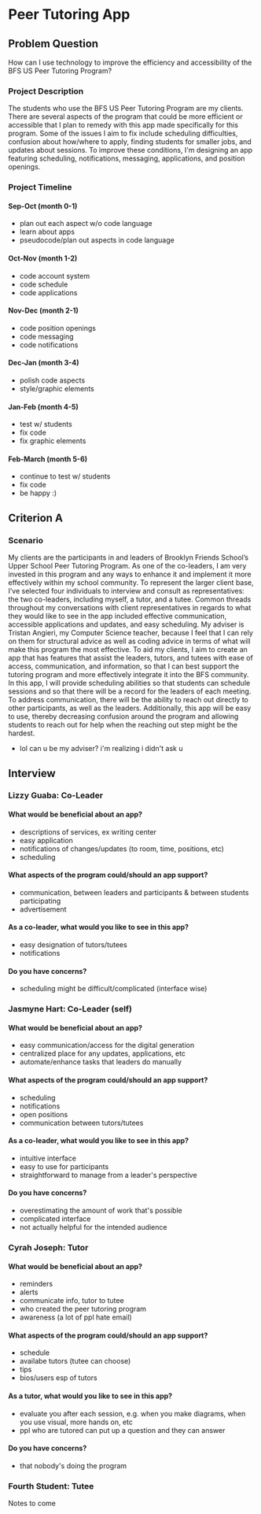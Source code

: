 # Peer Tutoring App

## Problem Question
How can I use technology to improve the efficiency and accessibility of the BFS US Peer Tutoring Program?

### Project Description
The students who use the BFS US Peer Tutoring Program are my clients. There are several aspects of the program that could be more efficient or accessible that I plan to remedy with this app made specifically for this program. Some of the issues I aim to fix include scheduling difficulties, confusion about how/where to apply, finding students for smaller jobs, and updates about sessions. To improve these conditions, I'm designing an app featuring scheduling, notifications, messaging, applications, and position openings. 

### Project Timeline

#### Sep-Oct    (month 0-1)
* plan out each aspect w/o code language
* learn about apps
* pseudocode/plan out aspects in code language

#### Oct-Nov    (month 1-2)
* code account system
* code schedule
* code applications

#### Nov-Dec    (month 2-1)
* code position openings
* code messaging
* code notifications

#### Dec-Jan    (month 3-4)
* polish code aspects
* style/graphic elements

#### Jan-Feb    (month 4-5)
* test w/ students
* fix code
* fix graphic elements

#### Feb-March  (month 5-6)
* continue to test w/ students
* fix code
* be happy :)

## Criterion A

### Scenario
My clients are the participants in and leaders of Brooklyn Friends School’s Upper School Peer Tutoring Program. As one of the co-leaders, I am very invested in this program and any ways to enhance it and implement it more effectively within my school community. To represent the larger client base, I’ve selected four individuals to interview and consult as representatives: the two co-leaders, including myself, a tutor, and a tutee. Common threads throughout my conversations with client representatives in regards to what they would like to see in the app included effective communication, accessible applications and updates, and easy scheduling. My adviser is Tristan Angieri, my Computer Science teacher, because I feel that I can rely on them for structural advice as well as coding advice in terms of what will make this program the most effective. To aid my clients, I aim to create an app that has features that assist the leaders, tutors, and tutees with ease of access, communication, and information, so that I can best support the tutoring program and more effectively integrate it into the BFS community. In this app, I will provide scheduling abilities so that students can schedule sessions and so that there will be a record for the leaders of each meeting. To address communication, there will be the ability to reach out directly to other participants, as well as the leaders. Additionally, this app will be easy to use, thereby decreasing confusion around the program and allowing students to reach out for help when the reaching out step might be the hardest. 

* lol can u be my adviser? i'm realizing i didn't ask u

## Interview

### Lizzy Guaba: Co-Leader

#### What would be beneficial about an app?
* descriptions of services, ex writing center
* easy application
* notifications of changes/updates (to room, time, positions, etc)
* scheduling

#### What aspects of the program could/should an app support?
* communication, between leaders and participants & between students participating
* advertisement

#### As a co-leader, what would you like to see in this app?
* easy designation of tutors/tutees
* notifications

#### Do you have concerns?
* scheduling might be difficult/complicated (interface wise)

### Jasmyne Hart: Co-Leader (self)

#### What would be beneficial about an app?
* easy communication/access for the digital generation
* centralized place for any updates, applications, etc
* automate/enhance tasks that leaders do manually

#### What aspects of the program could/should an app support?
* scheduling
* notifications
* open positions
* communication between tutors/tutees

#### As a co-leader, what would you like to see in this app?
* intuitive interface
* easy to use for participants
* straightforward to manage from a leader's perspective

#### Do you have concerns?
* overestimating the amount of work that's possible
* complicated interface
* not actually helpful for the intended audience

### Cyrah Joseph: Tutor

#### What would be beneficial about an app?
* reminders
* alerts
* communicate info, tutor to tutee
* who created the peer tutoring program
* awareness (a lot of ppl hate email)

#### What aspects of the program could/should an app support?
* schedule
* availabe tutors (tutee can choose)
* tips
* bios/users esp of tutors

#### As a tutor, what would you like to see in this app?
* evaluate you after each session, e.g. when you make diagrams, when you use visual, more hands on, etc
* ppl who are tutored can put up a question and they can answer 

#### Do you have concerns?
* that nobody's doing the program

### Fourth Student: Tutee

Notes to come
